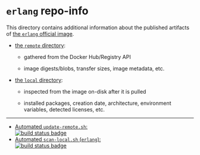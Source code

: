 # `erlang` repo-info

This directory contains additional information about the published artifacts of [the `erlang` official image](https://hub.docker.com/_/erlang/).

-	[the `remote` directory](remote/):

	-	gathered from the Docker Hub/Registry API

	-	image digests/blobs, transfer sizes, image metadata, etc.

-	[the `local` directory](local/):

	-	inspected from the image on-disk after it is pulled

	-	installed packages, creation date, architecture, environment variables, detected licenses, etc.

---

-	[Automated `update-remote.sh`:  
	![build status badge](https://doi-janky.infosiftr.net/job/repo-info/job/remote/badge/icon)](https://doi-janky.infosiftr.net/job/repo-info/job/remote/)
-	[Automated `scan-local.sh` (`erlang`):  
	![build status badge](https://doi-janky.infosiftr.net/job/repo-info/job/local/job/erlang/badge/icon)](https://doi-janky.infosiftr.net/job/repo-info/job/local/job/erlang)
